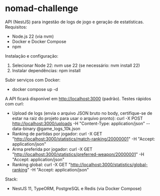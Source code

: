 # nomad-challenge

API (NestJS) para ingestão de logs de jogo e geração de estatísticas.
Requisitos:

- Node.js 22 (via nvm)
- Docker e Docker Compose
- npm

Instalação e configuração:

1. Selecionar Node 22: nvm use 22 (se necessário: nvm install 22)
2. Instalar dependências: npm install

Subir serviços com Docker:

- docker compose up -d

A API ficará disponível em [http://localhost:3000](http://localhost:3000) (padrão).
Testes rápidos com curl:

- Upload de logs (envia o arquivo JSON bruto no body, certifique-se de estar na raiz do projeto para usar o arquivo
  pronto): curl -X POST [http://localhost:3000/uploads](http://localhost:3000/uploads) -H "Content-Type:
  application/json" --data-binary @game_logs_10k.json
- Ranking de partidas por jogador: curl -X
  GET "[http://localhost:3000/statistics/match-ranking/20000001](http://localhost:3000/statistics/match-ranking/20000001)"
  -H "Accept: application/json"
- Arma preferida por jogador: curl -X
  GET "[http://localhost:3000/statistics/preferred-weapon/20000001](http://localhost:3000/statistics/preferred-weapon/20000001)"
  -H "Accept: application/json"
- Ranking global: curl -X
  GET "[http://localhost:3000/statistics/global-ranking](http://localhost:3000/statistics/global-ranking)" -H "Accept:
  application/json"

Stack:

- NestJS 11, TypeORM, PostgreSQL e Redis (via Docker Compose)
